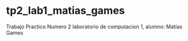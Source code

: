 # tp2_lab1_matias_games
Trabajo Practico Numero 2 laboratorio de computacion 1, alumno: Matías Games
